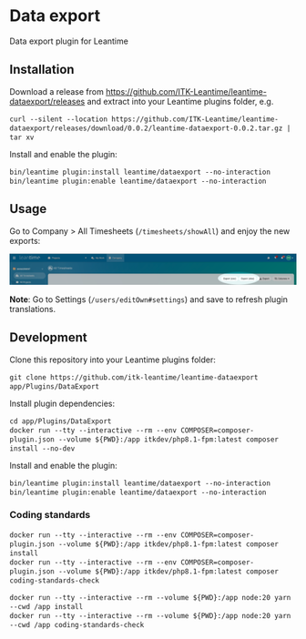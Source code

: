 # Data export

Data export plugin for Leantime

## Installation

Download a release from
<https://github.com/ITK-Leantime/leantime-dataexport/releases> and extract into
your Leantime plugins folder, e.g.

``` shell
curl --silent --location https://github.com/ITK-Leantime/leantime-dataexport/releases/download/0.0.2/leantime-dataexport-0.0.2.tar.gz | tar xv
```

Install and enable the plugin:

``` shell
bin/leantime plugin:install leantime/dataexport --no-interaction
bin/leantime plugin:enable leantime/dataexport --no-interaction
```

## Usage

Go to Company > All Timesheets (`/timesheets/showAll`) and enjoy the new
exports:

![Export buttons](docs/images/export-buttons.png)

**Note**: Go to Settings (`/users/editOwn#settings`) and save to refresh
plugin translations.

## Development

Clone this repository into your Leantime plugins folder:

``` shell
git clone https://github.com/itk-leantime/leantime-dataexport app/Plugins/DataExport
```

Install plugin dependencies:

``` shell
cd app/Plugins/DataExport
docker run --tty --interactive --rm --env COMPOSER=composer-plugin.json --volume ${PWD}:/app itkdev/php8.1-fpm:latest composer install --no-dev
```

Install and enable the plugin:

``` shell
bin/leantime plugin:install leantime/dataexport --no-interaction
bin/leantime plugin:enable leantime/dataexport --no-interaction
```

### Coding standards

``` shell
docker run --tty --interactive --rm --env COMPOSER=composer-plugin.json --volume ${PWD}:/app itkdev/php8.1-fpm:latest composer install
docker run --tty --interactive --rm --env COMPOSER=composer-plugin.json --volume ${PWD}:/app itkdev/php8.1-fpm:latest composer coding-standards-check
```

```shell
docker run --tty --interactive --rm --volume ${PWD}:/app node:20 yarn --cwd /app install
docker run --tty --interactive --rm --volume ${PWD}:/app node:20 yarn --cwd /app coding-standards-check
```
